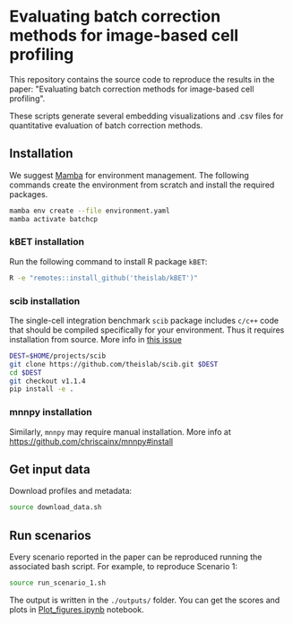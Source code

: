 # Evaluating batch correction methods for image-based cell profiling

This repository contains the source code to reproduce the results in the
paper: "Evaluating batch correction methods for image-based cell profiling".

These scripts generate several embedding visualizations and .csv files for
quantitative evaluation of batch correction methods.

## Installation

We suggest [Mamba](https://github.com/conda-forge/miniforge#mambaforge) for
environment management. The following commands create the environment from
scratch and install the required packages.

```bash
mamba env create --file environment.yaml
mamba activate batchcp
```
### kBET installation
Run the following command to install R package `kBET`:

```bash
R -e "remotes::install_github('theislab/kBET')"
```

### scib installation

The single-cell integration benchmark `scib` package includes `c/c++` code that
should be compiled specifically for your environment. Thus it requires
installation from source. More info in [this
issue](https://github.com/theislab/scib/issues/308)

```bash
DEST=$HOME/projects/scib
git clone https://github.com/theislab/scib.git $DEST
cd $DEST
git checkout v1.1.4
pip install -e .
```

### mnnpy installation
Similarly, `mnnpy` may require manual installation. More info at
https://github.com/chriscainx/mnnpy#install

## Get input data

Download profiles and metadata:
```bash
source download_data.sh
```

## Run scenarios
Every scenario reported in the paper can be reproduced running the associated
bash script. For example, to reproduce Scenario 1:

```bash
source run_scenario_1.sh
```

The output is written in the `./outputs/` folder. You can get the scores and
plots in [Plot_figures.ipynb](Plot_figures.ipynb) notebook.
